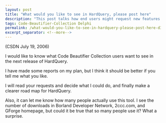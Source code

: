 ```yaml
---
layout: post
title: "What would you like to see in HardQuery, please post here"
description: "This post talks how end users might request new features in HardQuery."
tags: Code-Beautifier-Collection Delphi
permalink: /what-would-you-like-to-see-in-hardquery-please-post-here-d3e977c3a93d
excerpt_separator: <!--more-->
---
```

(CSDN July 19, 2006)

I would like to know what Code Beautifier Collection users want to see in the next release of HardQuery.
<!--more-->

I have made some reports on my plan, but I think it should be better if you tell me what you like.

I will read your requests and decide what I could do, and finally make a clearer road map for HardQuery.

Also, it can let me know how many people actually use this tool. I see the number of downloads in Borland Developer Network, 2ccc.com, and GForge homepage, but could it be true that so many people use it? What a surprise.
